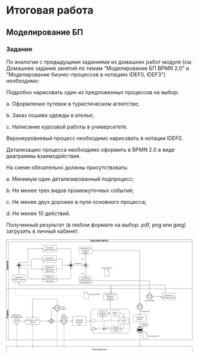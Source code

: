 # Итоговая работа

## Моделирование БП

### Задание
По аналогии с предыдущими заданиями из домашних работ модуля (см. Домашнее задания занятий по темам “Моделирование БП BPMN 2.0” и “Моделирование бизнес-процессов в нотациях IDEF0, IDEF3”) необходимо:

Подробно нарисовать один из предложенных процессов на выбор:

a. Оформление путевки в туристическом агентстве;

b. Заказ пошива одежды в ателье;

c. Написание курсовой работы в университете.

Верхнеуровневый процесс необходимо нарисовать в нотации IDEF0.

Детализацию процесса необходимо оформить в BPMN 2.0 в виде диаграммы взаимодействия.

На схеме обязательно должны присутствовать:

a. Минимум один детализированный подпроцесс;

b. Не менее трех видов промежуточных событий;

c. Не менее двух дорожек в пуле основного процесса;

d. Не менее 10 действий.

Полученный результат (в любом формате на выбор: pdf, png или jpeg) загрузить в личный кабинет.

![Скриншот](BMPN.jpg)
